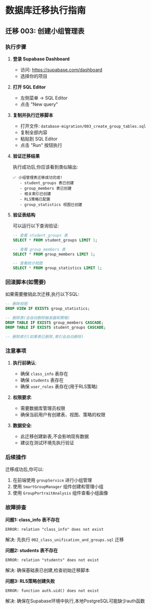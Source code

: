 # 数据库迁移执行指南

## 迁移 003: 创建小组管理表

### 执行步骤

1. **登录 Supabase Dashboard**
   - 访问: https://supabase.com/dashboard
   - 选择你的项目

2. **打开 SQL Editor**
   - 左侧菜单 → SQL Editor
   - 点击 "New query"

3. **复制并执行迁移脚本**
   - 打开文件: `database-migration/003_create_group_tables.sql`
   - 复制全部内容
   - 粘贴到 SQL Editor
   - 点击 "Run" 按钮执行

4. **验证迁移结果**

   执行成功后,你应该看到类似输出:
   ```
   ✅ 小组管理表迁移成功完成!
      - student_groups 表已创建
      - group_members 表已创建
      - 相关索引已创建
      - RLS策略已配置
      - group_statistics 视图已创建
   ```

5. **验证表结构**

   可以运行以下查询验证:
   ```sql
   -- 查看 student_groups 表
   SELECT * FROM student_groups LIMIT 1;

   -- 查看 group_members 表
   SELECT * FROM group_members LIMIT 1;

   -- 查看统计视图
   SELECT * FROM group_statistics LIMIT 1;
   ```

### 回滚脚本(如需要)

如果需要撤销此次迁移,执行以下SQL:

```sql
-- 删除视图
DROP VIEW IF EXISTS group_statistics;

-- 删除表(会自动删除触发器和策略)
DROP TABLE IF EXISTS group_members CASCADE;
DROP TABLE IF EXISTS student_groups CASCADE;

-- 删除索引(如果表已删除,索引会自动删除)
```

### 注意事项

1. **执行前确认**:
   - 确保 `class_info` 表存在
   - 确保 `students` 表存在
   - 确保 `user_roles` 表存在(用于RLS策略)

2. **权限要求**:
   - 需要数据库管理员权限
   - 确保当前用户有创建表、视图、策略的权限

3. **数据安全**:
   - 此迁移创建新表,不会影响现有数据
   - 建议在测试环境先执行验证

### 后续操作

迁移成功后,你可以:

1. 在前端使用 `groupService` 进行小组管理
2. 使用 `SmartGroupManager` 组件创建和管理小组
3. 使用 `GroupPortraitAnalysis` 组件查看小组画像

### 故障排查

**问题1: class_info 表不存在**
```
ERROR: relation "class_info" does not exist
```
解决: 先执行 `002_class_unification_and_groups.sql` 迁移

**问题2: students 表不存在**
```
ERROR: relation "students" does not exist
```
解决: 确保基础表已创建,检查初始迁移脚本

**问题3: RLS策略创建失败**
```
ERROR: function auth.uid() does not exist
```
解决: 确保在Supabase环境中执行,本地PostgreSQL可能缺少auth函数
